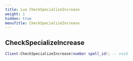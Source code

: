 ```yaml
---
title: Lua CheckSpecializeIncrease
weight: 1
hidden: true
menuTitle: CheckSpecializeIncrease
---
```

## CheckSpecializeIncrease
```lua
Client:CheckSpecializeIncrease(number spell_id); -- void
```
